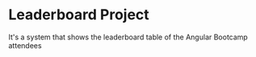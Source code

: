 # Leaderboard Project

It's a system that shows the leaderboard table of the Angular Bootcamp attendees